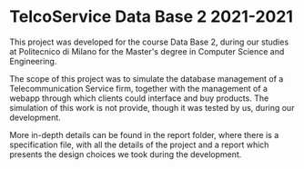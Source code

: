 # TelcoService Data Base 2 2021-2021

This project was developed for the course Data Base 2, during our studies at Politecnico di Milano for the Master's degree in Computer Science and Engineering.

The scope of this project was to simulate the database management of a Telecommunication Service firm, together with the management of a webapp through which clients could interface and buy products. The simulation of this work is not provide, though it was tested by us, during our development.

More in-depth details can be found in the report folder, where there is a specification file, with all the details of the project and a report which presents the design choices we took during the development.
